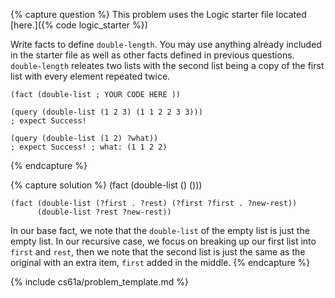{% capture question %}
This problem uses the Logic starter file located [here.]({% code logic_starter %})

Write facts to define `double-length`. You may use anything already included in the starter file as well as other facts defined in previous questions. `double-length` releates two lists with the second list being a copy of the first list with every element repeated twice.

    (fact (double-list ; YOUR CODE HERE ))

    (query (double-list (1 2 3) (1 1 2 2 3 3)))
    ; expect Success!

    (query (double-list (1 2) ?what))
    ; expect Success! ; what: (1 1 2 2)
{% endcapture %}

{% capture solution %}
    (fact (double-list () ()))

    (fact (double-list (?first . ?rest) (?first ?first . ?new-rest))
          (double-list ?rest ?new-rest))

In our base fact, we note that the `double-list` of the empty list is just the empty list. In our recursive case, we focus on breaking up our first list into `first` and `rest`, then we note that the second list is just the same as the original with an extra item, `first` added in the middle.
{% endcapture %}

{% include cs61a/problem_template.md %}
